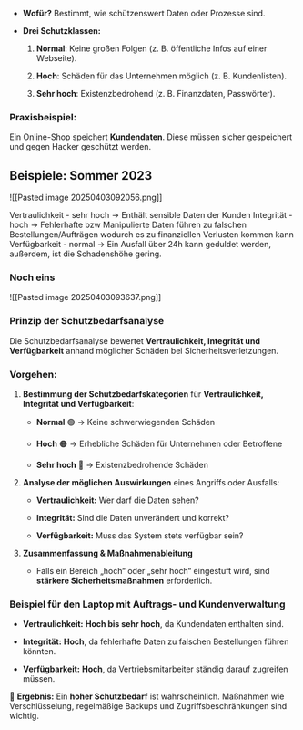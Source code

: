 - **Wofür?** Bestimmt, wie schützenswert Daten oder Prozesse sind.
    
- **Drei Schutzklassen:**
    
    1. **Normal**: Keine großen Folgen (z. B. öffentliche Infos auf einer Webseite).
        
    2. **Hoch**: Schäden für das Unternehmen möglich (z. B. Kundenlisten).
        
    3. **Sehr hoch**: Existenzbedrohend (z. B. Finanzdaten, Passwörter).
        

### **Praxisbeispiel:**

Ein Online-Shop speichert **Kundendaten**. Diese müssen sicher gespeichert und gegen Hacker geschützt werden.

## Beispiele: Sommer 2023
![[Pasted image 20250403092056.png]]

Vertraulichkeit - sehr hoch -> Enthält sensible Daten der Kunden
Integrität - hoch -> Fehlerhafte bzw Manipulierte Daten führen zu falschen Bestellungen/Aufträgen wodurch es zu finanziellen Verlusten kommen kann
Verfügbarkeit - normal -> Ein Ausfall über 24h kann geduldet werden, außerdem, ist die Schadenshöhe gering.

### Noch eins
![[Pasted image 20250403093637.png]]
### **Prinzip der Schutzbedarfsanalyse**

Die Schutzbedarfsanalyse bewertet **Vertraulichkeit, Integrität und Verfügbarkeit** anhand möglicher Schäden bei Sicherheitsverletzungen.

### **Vorgehen:**

1. **Bestimmung der Schutzbedarfskategorien** für **Vertraulichkeit, Integrität und Verfügbarkeit**:
    
    - **Normal** 🟢 → Keine schwerwiegenden Schäden
        
    - **Hoch** 🟠 → Erhebliche Schäden für Unternehmen oder Betroffene
        
    - **Sehr hoch** 🔴 → Existenzbedrohende Schäden
        
2. **Analyse der möglichen Auswirkungen** eines Angriffs oder Ausfalls:
    
    - **Vertraulichkeit:** Wer darf die Daten sehen?
        
    - **Integrität:** Sind die Daten unverändert und korrekt?
        
    - **Verfügbarkeit:** Muss das System stets verfügbar sein?
        
3. **Zusammenfassung & Maßnahmenableitung**
    
    - Falls ein Bereich „hoch“ oder „sehr hoch“ eingestuft wird, sind **stärkere Sicherheitsmaßnahmen** erforderlich.
        

### **Beispiel für den Laptop mit Auftrags- und Kundenverwaltung**

- **Vertraulichkeit:** **Hoch bis sehr hoch**, da Kundendaten enthalten sind.
    
- **Integrität:** **Hoch**, da fehlerhafte Daten zu falschen Bestellungen führen könnten.
    
- **Verfügbarkeit:** **Hoch**, da Vertriebsmitarbeiter ständig darauf zugreifen müssen.
    

🔹 **Ergebnis:** Ein **hoher Schutzbedarf** ist wahrscheinlich. Maßnahmen wie Verschlüsselung, regelmäßige Backups und Zugriffsbeschränkungen sind wichtig.